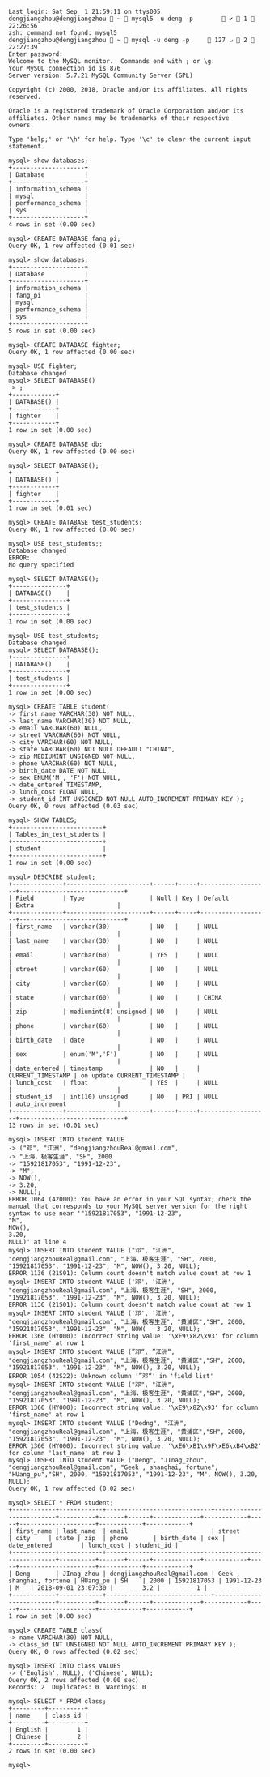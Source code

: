
    Last login: Sat Sep  1 21:59:11 on ttys005
    dengjiangzhou@dengjiangzhou  ~  mysql5 -u deng -p         ✔  1  22:26:56 
    zsh: command not found: mysql5
    dengjiangzhou@dengjiangzhou  ~  mysql -u deng -p      127 ↵  2  22:27:39 
    Enter password: 
    Welcome to the MySQL monitor.  Commands end with ; or \g.
    Your MySQL connection id is 876
    Server version: 5.7.21 MySQL Community Server (GPL)

    Copyright (c) 2000, 2018, Oracle and/or its affiliates. All rights reserved.

    Oracle is a registered trademark of Oracle Corporation and/or its
    affiliates. Other names may be trademarks of their respective
    owners.

    Type 'help;' or '\h' for help. Type '\c' to clear the current input statement.

    mysql> show databases;
    +--------------------+
    | Database           |
    +--------------------+
    | information_schema |
    | mysql              |
    | performance_schema |
    | sys                |
    +--------------------+
    4 rows in set (0.00 sec)

    mysql> CREATE DATABASE fang_pi;
    Query OK, 1 row affected (0.01 sec)

    mysql> show databases;
    +--------------------+
    | Database           |
    +--------------------+
    | information_schema |
    | fang_pi            |
    | mysql              |
    | performance_schema |
    | sys                |
    +--------------------+
    5 rows in set (0.00 sec)

    mysql> CREATE DATABASE fighter;
    Query OK, 1 row affected (0.00 sec)

    mysql> USE fighter;
    Database changed
    mysql> SELECT DATABASE()
    -> ;
    +------------+
    | DATABASE() |
    +------------+
    | fighter    |
    +------------+
    1 row in set (0.00 sec)

    mysql> CREATE DATABASE db;
    Query OK, 1 row affected (0.00 sec)

    mysql> SELECT DATABASE();
    +------------+
    | DATABASE() |
    +------------+
    | fighter    |
    +------------+
    1 row in set (0.01 sec)

    mysql> CREATE DATABASE test_students;
    Query OK, 1 row affected (0.00 sec)

    mysql> USE test_students;;
    Database changed
    ERROR: 
    No query specified

    mysql> SELECT DATABASE();
    +---------------+
    | DATABASE()    |
    +---------------+
    | test_students |
    +---------------+
    1 row in set (0.00 sec)

    mysql> USE test_students;
    Database changed
    mysql> SELECT DATABASE();
    +---------------+
    | DATABASE()    |
    +---------------+
    | test_students |
    +---------------+
    1 row in set (0.00 sec)

    mysql> CREATE TABLE student(
    -> first_name VARCHAR(30) NOT NULL,
    -> last_name VARCHAR(30) NOT NULL,
    -> email VARCHAR(60) NULL,
    -> street VARCHAR(60) NOT NULL,
    -> city VARCHAR(60) NOT NULL,
    -> state VARCHAR(60) NOT NULL DEFAULT "CHINA",
    -> zip MEDIUMINT UNSIGNED NOT NULL,
    -> phone VARCHAR(60) NOT NULL,
    -> birth_date DATE NOT NULL,
    -> sex ENUM('M', 'F') NOT NULL,
    -> date_entered TIMESTAMP,
    -> lunch_cost FLOAT NULL,
    -> student_id INT UNSIGNED NOT NULL AUTO_INCREMENT PRIMARY KEY );
    Query OK, 0 rows affected (0.03 sec)

    mysql> SHOW TABLES;
    +-------------------------+
    | Tables_in_test_students |
    +-------------------------+
    | student                 |
    +-------------------------+
    1 row in set (0.00 sec)

    mysql> DESCRIBE student;
    +--------------+-----------------------+------+-----+-------------------+-----------------------------+
    | Field        | Type                  | Null | Key | Default           | Extra                       |
    +--------------+-----------------------+------+-----+-------------------+-----------------------------+
    | first_name   | varchar(30)           | NO   |     | NULL              |                             |
    | last_name    | varchar(30)           | NO   |     | NULL              |                             |
    | email        | varchar(60)           | YES  |     | NULL              |                             |
    | street       | varchar(60)           | NO   |     | NULL              |                             |
    | city         | varchar(60)           | NO   |     | NULL              |                             |
    | state        | varchar(60)           | NO   |     | CHINA             |                             |
    | zip          | mediumint(8) unsigned | NO   |     | NULL              |                             |
    | phone        | varchar(60)           | NO   |     | NULL              |                             |
    | birth_date   | date                  | NO   |     | NULL              |                             |
    | sex          | enum('M','F')         | NO   |     | NULL              |                             |
    | date_entered | timestamp             | NO   |     | CURRENT_TIMESTAMP | on update CURRENT_TIMESTAMP |
    | lunch_cost   | float                 | YES  |     | NULL              |                             |
    | student_id   | int(10) unsigned      | NO   | PRI | NULL              | auto_increment              |
    +--------------+-----------------------+------+-----+-------------------+-----------------------------+
    13 rows in set (0.01 sec)

    mysql> INSERT INTO student VALUE
    -> ("邓", "江洲", "dengjiangzhouReal@gmail.com",
    -> "上海，极客生涯", "SH", 2000
    -> "15921817053", "1991-12-23",
    -> "M",
    -> NOW(),
    -> 3.20,
    -> NULL);
    ERROR 1064 (42000): You have an error in your SQL syntax; check the manual that corresponds to your MySQL server version for the right syntax to use near '"15921817053", "1991-12-23",
    "M",
    NOW(),
    3.20,
    NULL)' at line 4
    mysql> INSERT INTO student VALUE ("邓", "江洲", "dengjiangzhouReal@gmail.com", "上海，极客生涯", "SH", 2000, "15921817053", "1991-12-23", "M", NOW(), 3.20, NULL);
    ERROR 1136 (21S01): Column count doesn't match value count at row 1
    mysql> INSERT INTO student VALUE ('邓', '江洲', "dengjiangzhouReal@gmail.com", "上海，极客生涯", "SH", 2000, "15921817053", "1991-12-23", "M", NOW(), 3.20, NULL);
    ERROR 1136 (21S01): Column count doesn't match value count at row 1
    mysql> INSERT INTO student VALUE ('邓', '江洲', "dengjiangzhouReal@gmail.com", "上海，极客生涯", "黄浦区","SH", 2000, "15921817053", "1991-12-23", "M", NOW(   3.20, NULL);
    ERROR 1366 (HY000): Incorrect string value: '\xE9\x82\x93' for column 'first_name' at row 1
    mysql> INSERT INTO student VALUE (”邓“, ”江洲“, "dengjiangzhouReal@gmail.com", "上海，极客生涯", "黄浦区","SH", 2000, "15921817053", "1991-12-23", "M", NOW(), 3.20, NULL);
    ERROR 1054 (42S22): Unknown column '”邓“' in 'field list'
    mysql> INSERT INTO student VALUE ("邓", "江洲", "dengjiangzhouReal@gmail.com", "上海，极客生涯", "黄浦区","SH", 2000, "15921817053", "1991-12-23", "M", NOW(), 3.20, NULL);
    ERROR 1366 (HY000): Incorrect string value: '\xE9\x82\x93' for column 'first_name' at row 1
    mysql> INSERT INTO student VALUE ("Dedng", "江洲", "dengjiangzhouReal@gmail.com", "上海，极客生涯", "黄浦区","SH", 2000, "15921817053", "1991-12-23", "M", NOW(), 3.20, NULL);
    ERROR 1366 (HY000): Incorrect string value: '\xE6\xB1\x9F\xE6\xB4\xB2' for column 'last_name' at row 1
    mysql> INSERT INTO student VALUE ("Deng", "JInag_zhou", "dengjiangzhouReal@gmail.com", "Geek , shanghai, fortune", "HUang_pu","SH", 2000, "15921817053", "1991-12-23", "M", NOW(), 3.20, NULL);
    Query OK, 1 row affected (0.02 sec)

    mysql> SELECT * FROM student;
    +------------+------------+-----------------------------+--------------------------+----------+-------+------+-------------+------------+-----+---------------------+------------+------------+
    | first_name | last_name  | email                       | street                   | city     | state | zip  | phone       | birth_date | sex | date_entered        | lunch_cost | student_id |
    +------------+------------+-----------------------------+--------------------------+----------+-------+------+-------------+------------+-----+---------------------+------------+------------+
    | Deng       | JInag_zhou | dengjiangzhouReal@gmail.com | Geek , shanghai, fortune | HUang_pu | SH    | 2000 | 15921817053 | 1991-12-23 | M   | 2018-09-01 23:07:30 |        3.2 |          1 |
    +------------+------------+-----------------------------+--------------------------+----------+-------+------+-------------+------------+-----+---------------------+------------+------------+
    1 row in set (0.00 sec)

    mysql> CREATE TABLE class(
    -> name VARCHAR(30) NOT NULL,
    -> class_id INT UNSIGNED NOT NULL AUTO_INCREMENT PRIMARY KEY );
    Query OK, 0 rows affected (0.02 sec)

    mysql> INSERT INTO class VALUES
    -> ('English', NULL), ('Chinese', NULL);
    Query OK, 2 rows affected (0.00 sec)
    Records: 2  Duplicates: 0  Warnings: 0

    mysql> SELECT * FROM class;
    +---------+----------+
    | name    | class_id |
    +---------+----------+
    | English |        1 |
    | Chinese |        2 |
    +---------+----------+
    2 rows in set (0.00 sec)

    mysql> 
